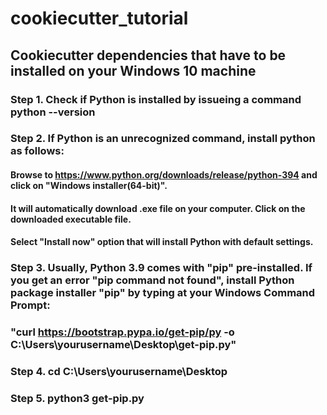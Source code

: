 # cookiecutter_tutorial

## Cookiecutter dependencies that have to be installed on your Windows 10 machine
### Step 1.  Check if Python is installed by issueing a command python --version 
### Step 2. If Python is an unrecognized command, install python as follows:
#### Browse to https://www.python.org/downloads/release/python-394 and click on "Windows installer(64-bit)". 
#### It will automatically download .exe file on your computer. Click on the downloaded executable file. 
#### Select "Install now" option that will install Python with default settings.
### Step 3. Usually, Python 3.9 comes with "pip" pre-installed. If you get an error "pip command not found", install Python package installer "pip" by typing at your Windows Command Prompt:
### "curl https://bootstrap.pypa.io/get-pip/py -o C:\Users\yourusername\Desktop\get-pip.py"
### Step 4. cd C:\Users\yourusername\Desktop 
### Step 5. python3 get-pip.py 
